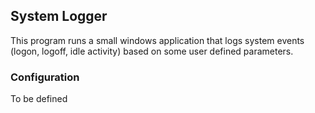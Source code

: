 ## System Logger

This program runs a small windows application that logs system events (logon, logoff, idle activity) based on some user defined parameters. 

### Configuration

To be defined